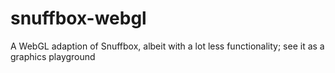 # snuffbox-webgl
A WebGL adaption of Snuffbox, albeit with a lot less functionality; see it as a graphics playground
